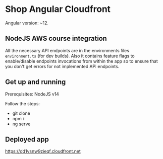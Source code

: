 # Shop Angular Cloudfront

Angular version: ~12.

## NodeJS AWS course integration

All the necessary API endpoints are in the environments files `environment.ts` (for dev builds). Also it contains feature flags to enable/disable endpoints invocations from within the app so to ensure that you don't get errors for not implemented API endpoints.

## Get up and running

Prerequisites: NodeJS v14

Follow the steps:

- git clone
- npm i
- ng serve

## Deployed app

https://dd1vsnw9zieqf.cloudfront.net
